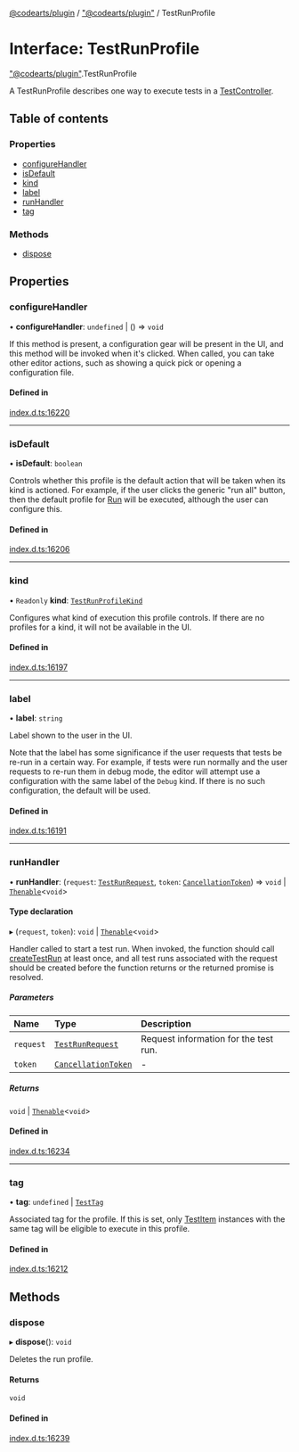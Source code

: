 [@codearts/plugin](../README.md) / ["@codearts/plugin"](../modules/_codearts_plugin_.md) / TestRunProfile

# Interface: TestRunProfile

["@codearts/plugin"](../modules/_codearts_plugin_.md).TestRunProfile

A TestRunProfile describes one way to execute tests in a [TestController](codearts_plugin_.TestController.md).

## Table of contents

### Properties

- [configureHandler](codearts_plugin_.TestRunProfile.md#configurehandler)
- [isDefault](codearts_plugin_.TestRunProfile.md#isdefault)
- [kind](codearts_plugin_.TestRunProfile.md#kind)
- [label](codearts_plugin_.TestRunProfile.md#label)
- [runHandler](codearts_plugin_.TestRunProfile.md#runhandler)
- [tag](codearts_plugin_.TestRunProfile.md#tag)

### Methods

- [dispose](codearts_plugin_.TestRunProfile.md#dispose)

## Properties

### configureHandler

• **configureHandler**: `undefined` \| () => `void`

If this method is present, a configuration gear will be present in the
UI, and this method will be invoked when it's clicked. When called,
you can take other editor actions, such as showing a quick pick or
opening a configuration file.

#### Defined in

[index.d.ts:16220](https://github.com/huaweicloud/cloudide-plugin-api/blob/03b481c/index.d.ts#L16220)

___

### isDefault

• **isDefault**: `boolean`

Controls whether this profile is the default action that will
be taken when its kind is actioned. For example, if the user clicks
the generic "run all" button, then the default profile for
[Run](../enums/codearts_plugin_.TestRunProfileKind.md#run) will be executed, although the
user can configure this.

#### Defined in

[index.d.ts:16206](https://github.com/huaweicloud/cloudide-plugin-api/blob/03b481c/index.d.ts#L16206)

___

### kind

• `Readonly` **kind**: [`TestRunProfileKind`](../enums/codearts_plugin_.TestRunProfileKind.md)

Configures what kind of execution this profile controls. If there
are no profiles for a kind, it will not be available in the UI.

#### Defined in

[index.d.ts:16197](https://github.com/huaweicloud/cloudide-plugin-api/blob/03b481c/index.d.ts#L16197)

___

### label

• **label**: `string`

Label shown to the user in the UI.

Note that the label has some significance if the user requests that
tests be re-run in a certain way. For example, if tests were run
normally and the user requests to re-run them in debug mode, the editor
will attempt use a configuration with the same label of the `Debug`
kind. If there is no such configuration, the default will be used.

#### Defined in

[index.d.ts:16191](https://github.com/huaweicloud/cloudide-plugin-api/blob/03b481c/index.d.ts#L16191)

___

### runHandler

• **runHandler**: (`request`: [`TestRunRequest`](../classes/codearts_plugin_.TestRunRequest.md), `token`: [`CancellationToken`](codearts_plugin_.CancellationToken.md)) => `void` \| [`Thenable`](Thenable.md)<`void`\>

#### Type declaration

▸ (`request`, `token`): `void` \| [`Thenable`](Thenable.md)<`void`\>

Handler called to start a test run. When invoked, the function should call
[createTestRun](codearts_plugin_.TestController.md#createtestrun) at least once, and all test runs
associated with the request should be created before the function returns
or the returned promise is resolved.

##### Parameters

| Name | Type | Description |
| :------ | :------ | :------ |
| `request` | [`TestRunRequest`](../classes/codearts_plugin_.TestRunRequest.md) | Request information for the test run. |
| `token` | [`CancellationToken`](codearts_plugin_.CancellationToken.md) | - |

##### Returns

`void` \| [`Thenable`](Thenable.md)<`void`\>

#### Defined in

[index.d.ts:16234](https://github.com/huaweicloud/cloudide-plugin-api/blob/03b481c/index.d.ts#L16234)

___

### tag

• **tag**: `undefined` \| [`TestTag`](../classes/codearts_plugin_.TestTag.md)

Associated tag for the profile. If this is set, only [TestItem](codearts_plugin_.TestItem.md)
instances with the same tag will be eligible to execute in this profile.

#### Defined in

[index.d.ts:16212](https://github.com/huaweicloud/cloudide-plugin-api/blob/03b481c/index.d.ts#L16212)

## Methods

### dispose

▸ **dispose**(): `void`

Deletes the run profile.

#### Returns

`void`

#### Defined in

[index.d.ts:16239](https://github.com/huaweicloud/cloudide-plugin-api/blob/03b481c/index.d.ts#L16239)
